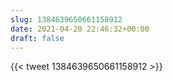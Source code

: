 ```yaml
---
slug: 1384639650661158912
date: 2021-04-20 22:46:32+00:00
draft: false
---
```


{{< tweet 1384639650661158912 >}}
